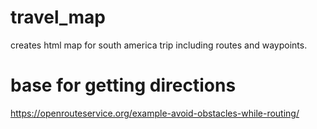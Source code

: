 # travel_map
creates html map for south america trip including routes and waypoints.


# base for getting directions
https://openrouteservice.org/example-avoid-obstacles-while-routing/

